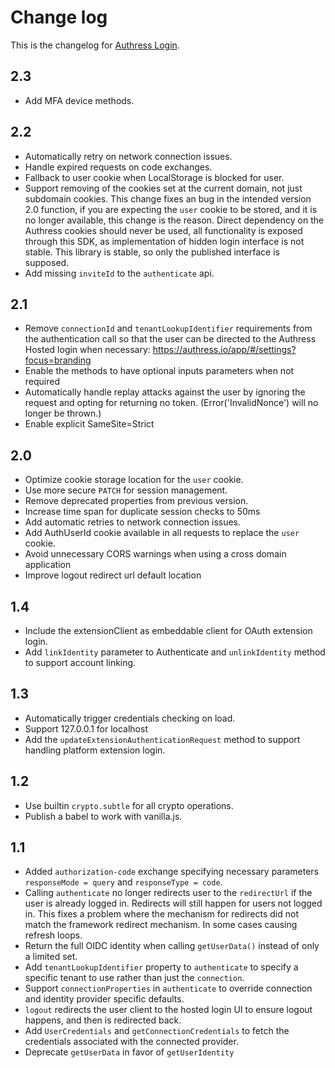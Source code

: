 # Change log
This is the changelog for [Authress Login](readme.md).

## 2.3 ##
* Add MFA device methods.

## 2.2 ##
* Automatically retry on network connection issues.
* Handle expired requests on code exchanges.
* Fallback to user cookie when LocalStorage is blocked for user.
* Support removing of the cookies set at the current domain, not just subdomain cookies. This change fixes an bug in the intended version 2.0 function, if you are expecting the `user` cookie to be stored, and it is no longer available, this change is the reason. Direct dependency on the Authress cookies should never be used, all functionality is exposed through this SDK, as implementation of hidden login interface is not stable. This library is stable, so only the published interface is supposed.
* Add missing `inviteId` to the `authenticate` api.

## 2.1 ##
* Remove `connectionId` and `tenantLookupIdentifier` requirements from the authentication call so that the user can be directed to the Authress Hosted login when necessary: https://authress.io/app/#/settings?focus=branding
* Enable the methods to have optional inputs parameters when not required
* Automatically handle replay attacks against the user by ignoring the request and opting for returning no token. (Error('InvalidNonce') will no longer be thrown.)
* Enable explicit SameSite=Strict

## 2.0 ##
* Optimize cookie storage location for the `user` cookie.
* Use more secure `PATCH` for session management.
* Remove deprecated properties from previous version.
* Increase time span for duplicate session checks to 50ms
* Add automatic retries to network connection issues.
* Add AuthUserId cookie available in all requests to replace the `user` cookie.
* Avoid unnecessary CORS warnings when using a cross domain application
* Improve logout redirect url default location

## 1.4 ##
* Include the extensionClient as embeddable client for OAuth extension login.
* Add `linkIdentity` parameter to Authenticate and `unlinkIdentity` method to support account linking.

## 1.3 ##
* Automatically trigger credentials checking on load.
* Support 127.0.0.1 for localhost
* Add the `updateExtensionAuthenticationRequest` method to support handling platform extension login.

## 1.2 ##
* Use builtin `crypto.subtle` for all crypto operations.
* Publish a babel to work with vanilla.js.

## 1.1 ##
* Added `authorization-code` exchange specifying necessary parameters `responseMode = query` and `responseType = code`.
* Calling `authenticate` no longer redirects user to the `redirectUrl` if the user is already logged in. Redirects will still happen for users not logged in. This fixes a problem where the mechanism for redirects did not match the framework redirect mechanism. In some cases causing refresh loops.
* Return the full OIDC identity when calling `getUserData()` instead of only a limited set.
* Add `tenantLookupIdentifier` property to `authenticate` to specify a specific tenant to use rather than just the `connection`.
* Support `connectionProperties` in `authenticate` to override connection and identity provider specific defaults.
* `logout` redirects the user client to the hosted login UI to ensure logout happens, and then is redirected back.
* Add `UserCredentials` and `getConnectionCredentials` to fetch the credentials associated with the connected provider.
* Deprecate `getUserData` in favor of `getUserIdentity`
